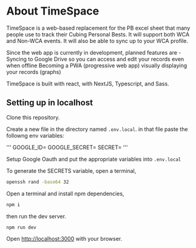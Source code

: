 # About TimeSpace

TimeSpace is a web-based replacement for the PB excel sheet that many people use to track their Cubing Personal Bests. It will support both WCA and Non-WCA events.
It will also be able to sync up to your WCA profile.

Since the web app is currently in development, planned features are -
Syncing to Google Drive so you can access and edit your records even when offline
Becoming a PWA (progressive web app)
visually displaying your records (graphs)

TimeSpace is built with react, with NextJS, Typescript, and Sass.

## Setting up in localhost

Clone this repository.

Create a new file in the directory named `.env.local`.
in that file paste the followng env variables:

'''
GOOGLE_ID=
GOOGLE_SECRET=
SECRET=
'''

Setup Google Oauth and put the appropriate variables into `.env.local`

To generate the SECRETS variable, open a terminal,

```bash
openssh rand -base64 32
```

Open a terminal and install npm dependencies,

```bash
npm i
```

then run the dev server.

```bash
npm run dev
```

Open [http://localhost:3000](http://localhost:3000) with your browser.
